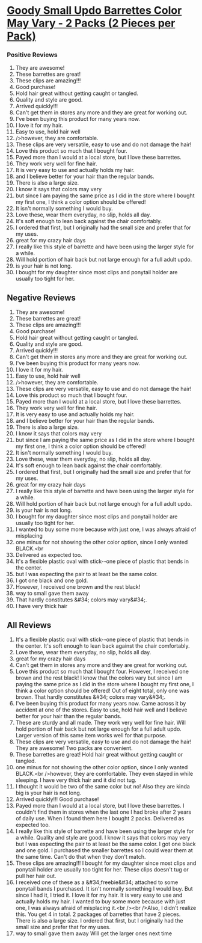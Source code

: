 # [Goody Small Updo Barrettes Color May Vary - 2 Packs (2 Pieces per Pack)](https://products.checkmycream.com/products/Goody-Small-Updo-Barrettes-Color-May-Vary-2-Packs-(2-Pieces-per-Pack).html)

### Positive Reviews

<ol>
      <li>They are awesome!</li>
      <li>These barrettes are great!  </li>
      <li>These clips are amazing!!!</li>
      <li>Good purchase!</li>
      <li>Hold hair great without getting caught or tangled.</li>
      <li>Quality and style are good.  </li>
      <li>Arrived quickly!!!  </li>
      <li>Can&#x27;t get them in stores any more and they are great for working out.</li>
      <li>I&#x27;ve been buying this product for many years now.</li>
      <li>I love it for my hair.  </li>
      <li>Easy to use, hold hair well</li>
      <li>/&gt;however, they are comfortable.</li>
      <li>These clips are very versatile, easy to use and do not damage the hair!</li>
      <li>Love this product so much that I bought four.</li>
      <li>Payed more than I would at a local store, but I love these barrettes.</li>
      <li>They work very well for fine hair.</li>
      <li>It is very easy to use and actually holds my hair.  </li>
      <li>and I believe better for your hair than the regular bands.</li>
      <li>There is also a large size.  </li>
      <li>I know it says that colors may very</li>
      <li>but since I am paying the same price as I did in the store where I bought my first one, I think a color option should be offered!  </li>
      <li>It isn&#x27;t normally something I would buy.  </li>
      <li>Love these, wear them everyday, no slip, holds all day.</li>
      <li>It&#x27;s soft enough to lean back against the chair comfortably.</li>
      <li>I ordered that first, but I originally had the small size and prefer that for my uses.</li>
      <li>great for my crazy hair days</li>
      <li>I really like this style of barrette and have been using the larger style for a while.  </li>
      <li>Will hold portion of hair back but not large enough for a full adult updo.  </li>
      <li>is your hair is not long.</li>
      <li>I bought for my daughter since most clips and ponytail holder are usually too tight for her.</li>
</ol>


<h2>Negative Reviews</h2>
<ol>
<li> They are awesome!</li>
<li> These barrettes are great!  </li>
<li> These clips are amazing!!!</li>
<li> Good purchase!</li>
<li> Hold hair great without getting caught or tangled.</li>
<li> Quality and style are good.  </li>
<li> Arrived quickly!!!  </li>
<li> Can&#x27;t get them in stores any more and they are great for working out.</li>
<li> I&#x27;ve been buying this product for many years now.</li>
<li> I love it for my hair.  </li>
<li> Easy to use, hold hair well</li>
<li> /&gt;however, they are comfortable.</li>
<li> These clips are very versatile, easy to use and do not damage the hair!</li>
<li> Love this product so much that I bought four.</li>
<li> Payed more than I would at a local store, but I love these barrettes.</li>
<li> They work very well for fine hair.</li>
<li> It is very easy to use and actually holds my hair.  </li>
<li> and I believe better for your hair than the regular bands.</li>
<li> There is also a large size.  </li>
<li> I know it says that colors may very</li>
<li> but since I am paying the same price as I did in the store where I bought my first one, I think a color option should be offered!  </li>
<li> It isn&#x27;t normally something I would buy.  </li>
<li> Love these, wear them everyday, no slip, holds all day.</li>
<li> It&#x27;s soft enough to lean back against the chair comfortably.</li>
<li> I ordered that first, but I originally had the small size and prefer that for my uses.</li>
<li> great for my crazy hair days</li>
<li> I really like this style of barrette and have been using the larger style for a while.  </li>
<li> Will hold portion of hair back but not large enough for a full adult updo.  </li>
<li> is your hair is not long.</li>
<li> I bought for my daughter since most clips and ponytail holder are usually too tight for her.</li>
<li> I wanted to buy some more because with just one, I was always afraid of misplacing</li>
<li> one minus for not showing the other color option, since I only wanted BLACK.&lt;br</li>
<li> Delivered as expected too.</li>
<li> It&#x27;s a flexible plastic oval with stick--one piece of plastic that bends in the center.  </li>
<li> but I was expecting the pair to at least be the same color.  </li>
<li> I got one black and one gold.  </li>
<li> However, I received one brown and the rest black!</li>
<li> way to small gave them away</li>
<li> That hardly constitutes &amp;#34; colors may vary&amp;#34;.</li>
<li> I have very thick hair</li>
</ol>

<h2>All Reviews</h2>

<ol>
    <li> It&#x27;s a flexible plastic oval with stick--one piece of plastic that bends in the center.  It&#x27;s soft enough to lean back against the chair comfortably.</li>
    <li> Love these, wear them everyday, no slip, holds all day.</li>
    <li> great for my crazy hair days</li>
    <li> Can&#x27;t get them in stores any more and they are great for working out.</li>
    <li> Love this product so much that I bought four. However, I received one brown and the rest black! I know that the colors vary but since I am paying the same price as I did in the store where I bought my first one, I think a color option should be offered!  Out of eight total, only one was brown. That hardly constitutes &amp;#34; colors may vary&amp;#34;.</li>
    <li> I&#x27;ve been buying this product for many years now. Came across it by accident at one of the stores. Easy to use, hold hair well and I believe better for your hair than the regular bands.</li>
    <li> These are sturdy and all made. They work very well for fine hair. Will hold portion of hair back but not large enough for a full adult updo.  Larger version of this same item works well for that purpose.</li>
    <li> These clips are very versatile, easy to use and do not damage the hair! They are awesome! Two packs are convenient.</li>
    <li> These barrettes are great!  Hold hair great without getting caught or tangled.</li>
    <li> one minus for not showing the other color option, since I only wanted BLACK.&lt;br /&gt;however, they are comfortable. They even stayed in while sleeping. I have very thick hair and it did not tug.</li>
    <li> I thought it would be two of the same color but no!  Also they are kinda big is your hair is not long.</li>
    <li> Arrived quickly!!!  Good purchase!</li>
    <li> Payed more than I would at a local store, but I love these barrettes. I couldn&#x27;t find them in stores when the last one I had broke after 2 years of daily use. When I found them here I bought 2 packs. Delivered as expected too.</li>
    <li> I really like this style of barrette and have been using the larger style for a while.  Quality and style are good.  I know it says that colors may very but I was expecting the pair to at least be the same color.  I got one black and one gold.  I purchased the smaller barrettes so I could wear them at the same time.  Can&#x27;t do that when they don&#x27;t match.</li>
    <li> These clips are amazing!!! I bought for my daughter since most clips and ponytail holder are usually too tight for her. These clips doesn&#x27;t tug or pull her hair out.</li>
    <li> I received one of these as a &amp;#34;freebie&amp;#34; attached to some ponytail bands I purchased.  It isn&#x27;t normally something I would buy.  But since I had it, I tried it.  I love it for my hair.  It is very easy to use and actually holds my hair.  I wanted to buy some more because with just one, I was always afraid of misplacing it.&lt;br /&gt;&lt;br /&gt;Also, I didn&#x27;t realize this.  You get 4 in total.  2 packages of barrettes that have 2 pieces.  There is also a large size.  I ordered that first, but I originally had the small size and prefer that for my uses.</li>
    <li> way to small gave them away Will get the larger ones next time</li>
</ol>




